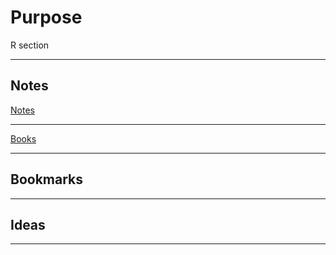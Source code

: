 # Purpose

R section

------

## Notes

[Notes](2_NOTES/README.md)

------

[Books](1_BOOKS/README.md)

------

## Bookmarks



------



## Ideas





------



